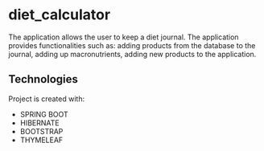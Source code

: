 # diet_calculator
 The application allows the user to keep a diet journal. The application provides functionalities such as:
adding products from the database to the journal, adding up macronutrients,
adding new products to the application.
 
 ## Technologies
 Project is created with:
* SPRING BOOT
* HIBERNATE
* BOOTSTRAP
* THYMELEAF

 
